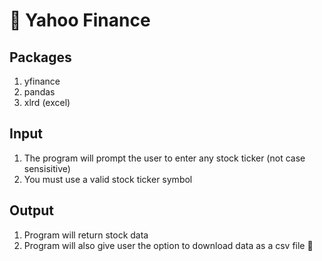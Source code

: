 :seedling: Yahoo Finance
===========================


Packages
--------------
1. yfinance
2. pandas
3. xlrd (excel)


Input
-----------
1. The program will prompt the user to enter any stock ticker (not case sensisitive)
2. You must use a valid stock ticker symbol

Output
-------------------
1. Program will return stock data
2. Program will also give user the option to download data as a csv file :tada: